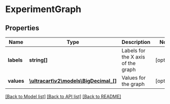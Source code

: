 # ExperimentGraph

## Properties
Name | Type | Description | Notes
------------ | ------------- | ------------- | -------------
**labels** | **string[]** | Labels for the X axis of the graph | [optional] 
**values** | [**\ultracart\v2\models\BigDecimal_[]**](BigDecimal_.md) | Values for the graph | [optional] 

[[Back to Model list]](../README.md#documentation-for-models) [[Back to API list]](../README.md#documentation-for-api-endpoints) [[Back to README]](../README.md)


